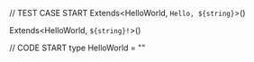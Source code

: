 // TEST CASE START 
Extends<HelloWorld, `Hello, ${string}`>()

Extends<HelloWorld, `${string}!`>()

// CODE START
type HelloWorld = ""
